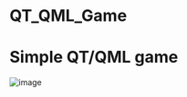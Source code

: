 # QT_QML_Game

# Simple QT/QML game
![image](https://user-images.githubusercontent.com/37419938/116699179-f0e71d00-a9cd-11eb-842c-65acd075179d.png)
